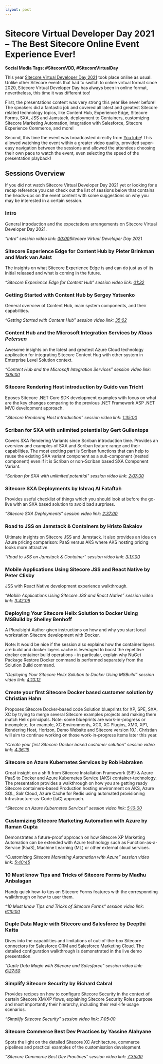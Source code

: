 ```yaml
---
layout: post
---
```


# **Sitecore Virtual Developer Day 2021 – The Best Sitecore Online Event Experience Ever!**

**Social Media Tags: #SitecoreVDD, #SitecoreVirtualDay**

This year [Sitecore Virtual Developer Day 2021](https://www.sitecore.com/webinars/2021/03/virtual-developer-day) took place online as usual. Unlike other Sitecore events that had to switch to online virtual format since 2020, Sitecore Virtual Developer Day has always been in online format, nevertheless, this time it was different too!

First, the presentations content was very strong this year like never before! The speakers did a fantastic job and covered all latest and greatest Sitecore related technology topics, like Content Hub, Experience Edge, Sitecore Forms, SXA, JSS and Jamstack, deployment to Containers, customizing Sitecore Marketing Automation, integration with Salesforce, Sitecore Experience Commerce, and more!

Second, this time the event was broadcasted directly from [YouTube](https://www.youtube.com/watch?v=T2BXGTWkLuw)! This allowed watching the event within a greater video quality, provided super-easy navigation between the sessions and allowed the attendees choosing their own pace to watch the event, even selecting the speed of the presentation playback!

## **Sessions Overview**

If you did not watch Sitecore Virtual Developer Day 2021 yet or looking for a recap reference you can check out the list of sessions below that contains the heads-ups on the event content with some suggestions on why you may be interested in a certain session.

### Intro

General introduction and the expectations arrangements on Sitecore Virtual Developer Day 2021.

*“Intro” session video link: [00:00](https://www.youtube.com/watch?v=T2BXGTWkLuw&t=0s)​* *Sitecore Virtual Developer Day 2021*

### Sitecore Experience Edge for Content Hub by Pieter Brinkman and Mark van Aalst

The insights on what Sitecore Experience Edge is and can do just as of its initial released and what is coming in the future.

*“Sitecore Experience Edge for Content Hub” session video link: [01:32](https://www.youtube.com/watch?v=T2BXGTWkLuw&t=92s)*

### Getting Started with Content Hub by Sergey Yatsenko

General overview of Content Hub, main system components, and their capabilities.

*“Getting Started with Content Hub” session video link: [35:02](https://www.youtube.com/watch?v=T2BXGTWkLuw&t=2102s)*

### Content Hub and the Microsoft Integration Services by *Klaus Petersen*

Awesome insights on the latest and greatest Azure Cloud technology application for integrating Sitecore Content Hug with other system in Enterprise Level Solution context.

*“Content Hub and the Microsoft Integration Services” session video link: [1:05:00](https://www.youtube.com/watch?v=T2BXGTWkLuw&t=3900s)*

### Sitecore Rendering Host introduction by Guido van Tricht

Eposes Sitecore .NET Core SDK development examples with focus on what are the key changes comparing to the previous .NET Framework ASP .NET MVC development approach.

*“Sitecore Rendering Host introduction” session video link: [1:35:00](https://www.youtube.com/watch?v=T2BXGTWkLuw&t=5700s)*

### Scriban for SXA with unlimited potential by Gert Gullentops

Covers SXA Rendering Variants since Scriban introduction time. Provides an overview and examples of SXA and Scriban feature range and their capabilities. The most exciting part is Scriban functions that can help to reuse the existing SXA variant component as a sub-component (nested component) even if it is Scriban or non-Scriban based SXA Component Variant.

*“Scriban for SXA with unlimited potential” session video link: [2:07:00](https://www.youtube.com/watch?v=T2BXGTWkLuw&t=7620s)​*

### Sitecore SXA Deployments by Ishraq Al Fataftah

Provides useful checklist of things which you should look at before the go-live with an SXA based solution to avoid bad surprises.

*“Sitecore SXA Deployments” session video link: [2:37:00](https://www.youtube.com/watch?v=T2BXGTWkLuw&t=9420s)​*

### Road to JSS on Jamstack & Containers by Hristo Bakalov

Ultimate insights on Sitecore JSS and Jamstack. It also provides an idea on Azure pricing comparison: PaaS versus AKS where AKS hosting pricing looks more attractive.

*“Road to JSS on Jamstack & Container” session video link: [3:17:00](https://www.youtube.com/watch?v=T2BXGTWkLuw&t=11820s)​*

### Mobile Applications Using Sitecore JSS and React Native by Peter Clisby

JSS with React Native development experience walkthrough.

*“Mobile Applications Using Sitecore JSS and React Native” session video link: [3:42:06](https://www.youtube.com/watch?v=T2BXGTWkLuw&t=13326s)​*

### Deploying Your Sitecore Helix Solution to Docker Using MSBuild by Shelley Benhoff

A Pluralsight Author given instructions on how and why you start local workstation Sitecore development with Docker.

Note: It would be nice if the session also explains how the container layers are build and docker layers cache is leveraged to boost the repetitive docker container build operations – in particular, explain why NuGet Package Restore Docker command is performed separately from the Solution Build command.

*“Deploying Your Sitecore Helix Solution to Docker Using MSBuild” session video link: [4:10:12](https://www.youtube.com/watch?v=T2BXGTWkLuw&t=15012s)​*

### Create your first Sitecore Docker based customer solution by Christian Hahn

Proposes Sitecore Docker-based code Solution blueprints for XP, SPE, SXA, XC by trying to merge several Sitecore examples projects and making them match Helix principals. Note: some blueprints are work-in-progress or incomplete, for example, XC Environments, XC0, XC Plugins, XM0, XP1, Rendering Host, Horizon, Demo Website and Sitecore version 10.1. Christian will aim to continue working on those work-in-progress items later this year.

*“Create your first Sitecore Docker based customer solution” session video link: [4:36:19](https://www.youtube.com/watch?v=T2BXGTWkLuw&t=16579s)​*

### Sitecore on Azure Kubernetes Services by Rob Habraken

Great insight on a shift from Sitecore Installation Framework (SIF) & Azure PaaS to Docker and Azure Kubernetes Service (AKS) container-technology. The presentation provides a walkthrough on how you are getting ready Sitecore containers-based Production hosting environment on AKS, Azure SQL, Solr Cloud, Azure Cache for Redis using automated provisioning Infrastructure-as-Code (IaC) approach.

*“Sitecore on Azure Kubernetes Services” session video link: [5:10:00](https://www.youtube.com/watch?v=T2BXGTWkLuw&t=18600s)​*

### Customizing Sitecore Marketing Automation with Azure by Raman Gupta

Demonstrates a future-proof approach on how Sitecore XP Marketing Automation can be extended with Azure technology such as Function-as-a-Service (FaaS), Machine Learning (ML) or other external cloud services.

*“Customizing Sitecore Marketing Automation with Azure” session video link: [5:40:45](https://www.youtube.com/watch?v=T2BXGTWkLuw&t=20445s)​*

### 10 Must know Tips and Tricks of Sitecore Forms by Madhu Anbalagan

Handy quick how-to tips on Sitecore Forms features with the corresponding walkthrough on how to user them.

*“10 Must know Tips and Tricks of Sitecore Forms” session video link: [6:10:00](https://www.youtube.com/watch?v=T2BXGTWkLuw&t=22200s)​*

### Duple Data Magic with Sitecore and Salesforce by Deepthi Katta

Dives into the capabilities and limitations of out-of-the-box Sitecore connectors for Salesforce CRM and Salesforce Marketing Cloud. The detailed configuration walkthrough is demonstrated in the live demo presentation.

*“Duple Data Magic with Sitecore and Salesforce” session video link: [6:27:50](https://www.youtube.com/watch?v=T2BXGTWkLuw&t=23270s)​*

### Simplify Sitecore Security by Richard Cabral

Provides recipes on how to configure Sitecore Security in the context of certain Sitecore XM/XP flows, explaining Sitecore Security Roles purpose and most importantly their hierarchy, including their real-life usage scenarios.

*“Simplify Sitecore Security” session video link: [7:05:00](https://www.youtube.com/watch?v=T2BXGTWkLuw&t=25500s)​*

### Sitecore Commerce Best Dev Practices by Yassine Alahyane

Spots the light on the detailed Sitecore XC Architecture, commerce pipelines and practical examples of the customisation development.

*“Sitecore Commerce Best Dev Practices” session video link: [7:35:00](https://www.youtube.com/watch?v=T2BXGTWkLuw&t=27300s)​*

